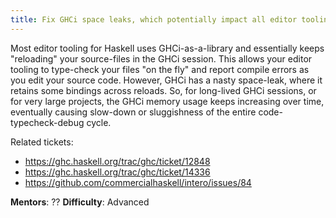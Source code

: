 ```yaml
---
title: Fix GHCi space leaks, which potentially impact all editor tooling
---
```


Most editor tooling for Haskell uses GHCi-as-a-library and essentially keeps "reloading" your source-files in the GHCi session. This allows your editor tooling to type-check your files "on the fly" and report compile errors as you edit your source code. However, GHCi has a nasty space-leak, where it retains some bindings across reloads. So, for long-lived GHCi sessions, or for very large projects, the GHCi memory usage keeps increasing over time, eventually causing slow-down or sluggishness of the entire code-typecheck-debug cycle.

Related tickets:

* <https://ghc.haskell.org/trac/ghc/ticket/12848>
* <https://ghc.haskell.org/trac/ghc/ticket/14336>
* <https://github.com/commercialhaskell/intero/issues/84>

**Mentors**: ??
**Difficulty**: Advanced
